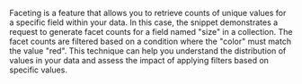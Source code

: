 Faceting is a feature that allows you to retrieve counts of unique values for a specific field within your data. In this case, the snippet demonstrates a request to generate facet counts for a field named "size" in a collection. The facet counts are filtered based on a condition where the "color" must match the value "red". This technique can help you understand the distribution of values in your data and assess the impact of applying filters based on specific values.